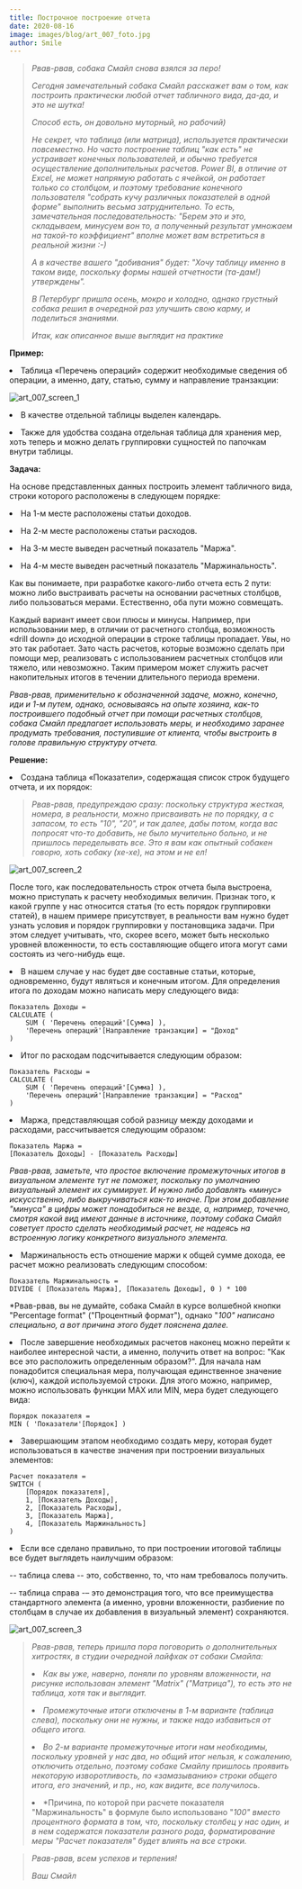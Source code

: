 ```yaml
---
title: Построчное построение отчета
date: 2020-08-16
image: images/blog/art_007_foto.jpg
author: Smile
---
```


> *Рвав-рвав, собака Смайл снова взялся за перо!*
>
> *Сегодня замечательный собака Смайл расскажет вам о том, как построить практически любой отчет табличного вида, да-да, и это не шутка!*
>
> *Способ есть, он довольно муторный, но рабочий)*
>
> *Не секрет, что таблица (или матрица), используется практически повсеместно. Но часто построение таблиц "как есть" не устраивает конечных пользователей, и обычно требуется осуществление дополнительных расчетов. Power BI, в отличие от Excel, не может напрямую работать с ячейкой, он работает только со столбцом, и поэтому требование конечного пользователя "собрать кучу различных показателей в одной форме" выполнить весьма затруднительно. То есть, замечательная последовательность: "Берем это и это, складываем, минусуем вон то, а полученный результат умножаем на такой-то коэффициент" вполне может вам встретиться в реальной жизни :-)*
>
> *А в качестве вашего "добивания" будет: "Хочу таблицу именно в таком виде, поскольку формы нашей отчетности (та-дам!) утверждены".*
>
> *В Петербург пришла осень, мокро и холодно, однако грустный собака решил в очередной раз улучшить свою карму, и поделиться знаниями.*
>
> *Итак, как описанное выше выглядит на практике* 

**Пример:**

**<li>** Таблица «Перечень операций» содержит необходимые сведения об операции, а именно, дату, статью, сумму и направление транзакции:

![art_007_screen_1](https://kkadikin.ru/images/blog/art_007_screen_1.jpg)

**<li>** В качестве отдельной таблицы выделен календарь.

**<li>** Также для удобства создана отдельная таблица для хранения мер, хоть теперь и можно делать группировки сущностей по папочкам внутри таблицы.


**Задача:**

На основе представленных данных построить элемент табличного вида, строки которого расположены в следующем порядке:

**<li>** На 1-м месте расположены статьи доходов.

**<li>** На 2-м месте расположены статьи расходов.

**<li>** На 3-м месте выведен расчетный показатель "Маржа".

**<li>** На 4-м месте выведен расчетный показатель "Маржинальность".

Как вы понимаете, при разработке какого-либо отчета есть 2 пути: можно либо выстраивать расчеты на основании расчетных столбцов, либо пользоваться мерами. Естественно, оба пути можно совмещать.

Каждый вариант имеет свои плюсы и минусы. Например, при использовании мер, в отличии от расчетного столбца, возможность «drill down» до исходной операции в строке таблицы пропадает. Увы, но это так работает. Зато часть расчетов, которые возможно сделать при помощи мер, реализовать с использованием расчетных столбцов или тяжело, или невозможно. Таким примером может служить расчет накопительных итогов в течении длительного периода времени. 

*Рвав-рвав, применительно к обозначенной задаче, можно, конечно, иди и 1-м путем, однако, основываясь на опыте хозяина, как-то построившего подобный отчет при помощи расчетных столбцов, собака Смайл предлагает использовать меры, и необходимо заранее продумать требования, поступившие от клиента, чтобы выстроить в голове правильную структуру отчета.*


**Решение:**

**<li>** Создана таблица «Показатели», содержащая список строк будущего отчета, и их порядок:

> *Рвав-рвав, предупреждаю сразу: поскольку структура жесткая, номера, в реальности, можно присваивать не по порядку, а с запасом, то есть "10", "20", и так далее, дабы потом, когда вас попросят что-то добавить, не было мучительно больно, и не пришлось переделывать все. Это я вам как опытный собакен говорю, хоть собаку (хе-хе), на этом и не ел!*

![art_007_screen_2](https://kkadikin.ru/images/blog/art_007_screen_2.jpg)

После того, как последовательность строк отчета была выстроена, можно приступать к расчету необходимых величин. Признак того, к какой группе у нас относится статья (то есть порядок группировки статей), в нашем примере присутствует, в реальности вам нужно будет узнать условия и порядок группировки у постановщика задачи. При этом следует учитывать, что, скорее всего, может быть несколько уровней вложенности, то есть составляющие общего итога могут сами состоять из чего-нибудь еще.

**<li>** В нашем случае у нас будет две составные статьи, которые, одновременно, будут являться и конечным итогом. Для определения итога по доходам можно написать меру следующего вида:

```dax
Показатель Доходы =
CALCULATE (
    SUM ( 'Перечень операций'[Сумма] ),
    'Перечень операций'[Направление транзакции] = "Доход"
)
```

**<li>** Итог по расходам подсчитывается следующим образом:

```dax
Показатель Расходы = 
CALCULATE (
    SUM ( 'Перечень операций'[Сумма] ),
    'Перечень операций'[Направление транзакции] = "Расход"
)
```

**<li>** Маржа, представляющая собой разницу между доходами и расходами, рассчитывается следующим образом:

```dax
Показатель Маржа =
[Показатель Доходы] - [Показатель Расходы]
```

*Рвав-рвав, заметьте, что простое включение промежуточных итогов в визуальном элементе тут не поможет, поскольку по умолчанию визуальный элемент их суммирует. И нужно либо добавлять «минус» искусственно, либо выкручиваться как-то иначе. При этом добавление "минуса" в цифры может понадобиться не везде, а, например, точечно, смотря какой вид имеют данные в источнике, поэтому собака Смайл советует просто сделать необходимый расчет, не надеясь на встроенную логику конкретного визуального элемента.*

**<li>** Маржинальность есть отношение маржи к общей сумме дохода, ее расчет можно реализовать следующим способом:

```dax
Показатель Маржинальность =
DIVIDE ( [Показатель Маржа], [Показатель Доходы], 0 ) * 100
```

*Рвав-рвав, вы не думайте, собака Смайл в курсе волшебной кнопки "Percentage format" ("Процентный формат"), однако "*100" написано специально, а вот причина этого будет пояснена далее.*

**<li>** После завершение необходимых расчетов наконец можно перейти к наиболее интересной части, а именно, получить ответ на вопрос: "Как все это расположить определенным образом?". 
Для начала нам понадобится специальная мера, получающая единственное значение (ключ), каждой используемой строки. Для этого можно, например, можно использовать функции MAX или MIN, мера будет следующего вида:

```dax
Порядок показателя =
MIN ( 'Показатели'[Порядок] )
```

**<li>** Завершающим этапом необходимо создать меру, которая будет использоваться в качестве значения при построении визуальных элементов:

```dax
Расчет показателя =
SWITCH (
    [Порядок показателя],
    1, [Показатель Доходы],
    2, [Показатель Расходы],
    3, [Показатель Маржа],
    4, [Показатель Маржинальность]
)
```


**<li>** Если все сделано правильно, то при построении итоговой таблицы все будет выглядеть наилучшим образом:

-- таблица слева -- это, собственно, то, что нам требовалось получить.

-- таблица справа -– это демонстрация того, что все преимущества стандартного элемента (а именно, уровни вложенности, разбиение по столбцам в случае их добавления в визуальный элемент) сохраняются.

![art_007_screen_3](https://kkadikin.ru/images/blog/art_007_screen_3.jpg)


> *Рвав-рвав, теперь пришла пора поговорить о дополнительных хитростях, в студии очередной лайфхак от собаки Смайла:*
>
> **<li>** *Как вы уже, наверно, поняли по уровням вложенности, на рисунке использован элемент "Matrix" ("Матрица"), то есть это не таблица, хотя так и выглядит.*
>
> **<li>** *Промежуточные итоги отключены в 1-м варианте (таблица слева), поскольку они не нужны, и также надо избавиться от общего итога.*
>
> **<li>** *Во 2-м варианте промежуточные итоги нам необходимы, поскольку уровней у нас два, но общий итог нельзя, к сожалению, отключить отдельно, поэтому собаке Смайлу пришлось проявить некоторую изворотливость, по «замазыванию» строки общего итога, его значений, и пр., но, как видите, все получилось.*
>
> **<li>** *Причина, по которой при расчете показателя "Маржинальность" в формуле было использовано "*100" вместо процентного формата в том, что, поскольку столбец у нас один, и в нем содержатся показатели разного рода, форматирование меры "Расчет показателя" будет влиять на все строки.*


> *Рвав-рвав, всем успехов и терпения!*
>
> *Ваш Смайл*